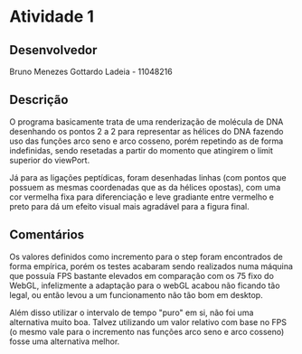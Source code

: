 # Atividade 1

## Desenvolvedor
Bruno Menezes Gottardo Ladeia - 11048216

## Descrição
O programa basicamente trata de uma renderização de molécula de DNA desenhando os pontos 2 a 2 para representar as hélices do DNA
fazendo uso das funções arco seno e arco cosseno, porém repetindo as de forma indefinidas, sendo resetadas a partir do momento que atingirem o limit superior do viewPort.

Já para as ligações peptídicas, foram desenhadas linhas (com pontos que possuem as mesmas coordenadas que as da hélices opostas), com uma cor vermelha fixa para diferenciação e leve gradiante entre vermelho e preto para dá um efeito visual mais agradável para a figura final.

## Comentários
Os valores definidos como incremento para o step foram encontrados de forma empírica, porém os testes acabaram sendo realizados numa máquina que possuía FPS bastante elevados em comparação com os 75 fixo do WebGL, infelizmente a adaptação para o webGL acabou não ficando tão legal, ou então levou a um funcionamento não tão bom em desktop.

Além disso utilizar o intervalo de tempo "puro" em si, não foi uma alternativa muito boa. Talvez utilizando um valor relativo com base no FPS (o mesmo vale para o incremento nas funções arco seno e arco cosseno) fosse uma alternativa melhor.
